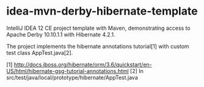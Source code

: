 idea-mvn-derby-hibernate-template
=================================

IntelliJ IDEA 12 CE project template with Maven, demonstrating access to Apache Derby 10.10.1.1 with Hibernate 4.2.1.

The project implements the hibernate annotations tutorial[1] with custom test class AppTest.java[2].

[1] http://docs.jboss.org/hibernate/orm/3.6/quickstart/en-US/html/hibernate-gsg-tutorial-annotations.html
[2] In src/test/java/local/prototype/hibernate/AppTest.java
